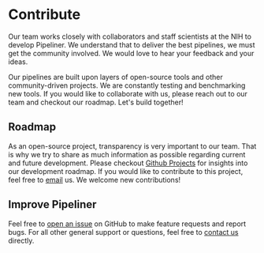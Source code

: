 # Contribute
Our team works closely with collaborators and staff scientists at the NIH to develop Pipeliner. We understand that to deliver the best pipelines, we must get the community involved. We would love to hear your feedback and your ideas. 

Our pipelines are built upon layers of open-source tools and other community-driven projects. We are constantly testing and benchmarking new tools. If you would like to collaborate with us, please reach out to our team and checkout our roadmap. Let's build together!

## Roadmap
As an open-source project, transparency is very important to our team. That is why we try to share as much information as possible regarding current and future development. Please checkout [Github Projects](https://github.com/CCBR/Pipeliner/projects) for insights into our development roadmap. If you would like to contribute to this project, feel free to [email](mailto:CCBR_Pipeliner@mail.nih.gov) us. We welcome new contributions!

## Improve Pipeliner
Feel free to [open an issue](https://github.com/CCBR/Pipeliner/issues) on GitHub to make feature requests and report bugs. For all other general support or questions, feel free to [contact us][1] directly.  

<!-- Relative links -->
  [1]: contact-us.md
